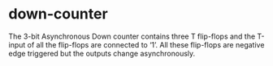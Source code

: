 # down-counter
The 3-bit Asynchronous Down counter contains three T flip-flops and the T-input of all the flip-flops are connected to ‘1’. All these flip-flops are negative edge triggered but the outputs change asynchronously. 

